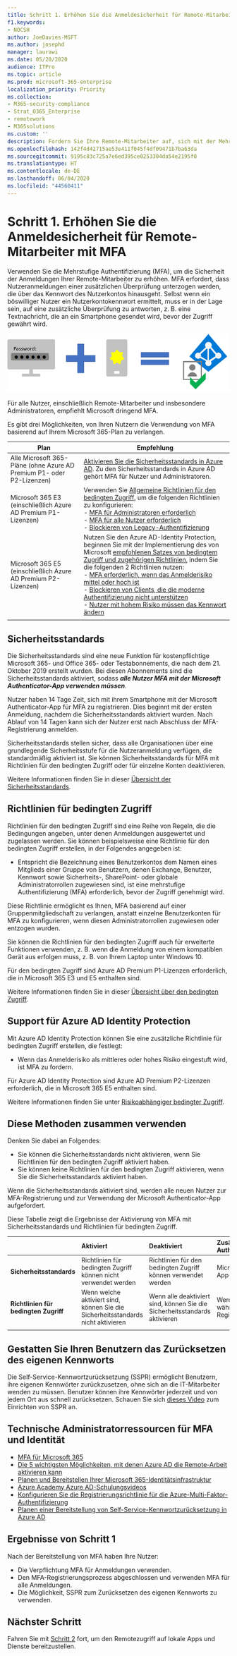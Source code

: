 ```yaml
---
title: Schritt 1. Erhöhen Sie die Anmeldesicherheit für Remote-Mitarbeiter mit MFA
f1.keywords:
- NOCSH
author: JoeDavies-MSFT
ms.author: josephd
manager: laurawi
ms.date: 05/20/2020
audience: ITPro
ms.topic: article
ms.prod: microsoft-365-enterprise
localization_priority: Priority
ms.collection:
- M365-security-compliance
- Strat_O365_Enterprise
- remotework
- M365solutions
ms.custom: ''
description: Fordern Sie Ihre Remote-Mitarbeiter auf, sich mit der Mehrstufigen Authentifizierung (MFA) anzumelden.
ms.openlocfilehash: 142f4d42715ae53e411f045f4df09471b7ba63da
ms.sourcegitcommit: 9195c83c725a7e6ed395ce0253304da54e2195f0
ms.translationtype: HT
ms.contentlocale: de-DE
ms.lasthandoff: 06/04/2020
ms.locfileid: "44560411"
---
```

# <a name="step-1-increase-sign-in-security-for-remote-workers-with-mfa"></a>Schritt 1. Erhöhen Sie die Anmeldesicherheit für Remote-Mitarbeiter mit MFA

Verwenden Sie die Mehrstufige Authentifizierung (MFA), um die Sicherheit der Anmeldungen Ihrer Remote-Mitarbeiter zu erhöhen. MFA erfordert, dass Nutzeranmeldungen einer zusätzlichen Überprüfung unterzogen werden, die über das Kennwort des Nutzerkontos hinausgeht. Selbst wenn ein böswilliger Nutzer ein Nutzerkontokennwort ermittelt, muss er in der Lage sein, auf eine zusätzliche Überprüfung zu antworten, z. B. eine Textnachricht, die an ein Smartphone gesendet wird, bevor der Zugriff gewährt wird.

![Das richtige Kennwort und eine zusätzliche Überprüfungsergebnisse bei einer erfolgreichen Anmeldung](../media/empower-people-to-work-remotely/remote-workers-mfa.png)

Für alle Nutzer, einschließlich Remote-Mitarbeiter und insbesondere Administratoren, empfiehlt Microsoft dringend MFA.

Es gibt drei Möglichkeiten, von Ihren Nutzern die Verwendung von MFA basierend auf Ihrem Microsoft 365-Plan zu verlangen.

|Plan  |Empfehlung  |
|---------|---------|
|Alle Microsoft 365-Pläne (ohne Azure AD Premium P1- oder P2-Lizenzen)     |[Aktivieren Sie die Sicherheitsstandards in Azure AD](https://docs.microsoft.com/azure/active-directory/fundamentals/concept-fundamentals-security-defaults). Zu den Sicherheitsstandards in Azure AD gehört MFA für Nutzer und Administratoren.   |
|Microsoft 365 E3 (einschließlich Azure AD Premium P1-Lizenzen)     | Verwenden Sie [Allgemeine Richtlinien für den bedingten Zugriff](https://docs.microsoft.com/azure/active-directory/conditional-access/concept-conditional-access-policy-common), um die folgenden Richtlinien zu konfigurieren: <br>- [MFA für Administratoren erforderlich](https://docs.microsoft.com/azure/active-directory/conditional-access/howto-conditional-access-policy-admin-mfa) <br>- [MFA für alle Nutzer erforderlich](https://docs.microsoft.com/azure/active-directory/conditional-access/howto-conditional-access-policy-all-users-mfa) <br> - [Blockieren von Legacy-Authentifizierung](https://docs.microsoft.com/azure/active-directory/conditional-access/howto-conditional-access-policy-block-legacy)       |
|Microsoft 365 E5 (einschließlich Azure AD Premium P2-Lizenzen)     | Nutzen Sie den Azure AD-Identity Protection, beginnen Sie mit der Implementierung des von Microsoft [empfohlenen Satzes von bedingtem Zugriff und zugehörigen Richtlinien](../enterprise/identity-access-policies.md), indem Sie die folgenden 2 Richtlinien nutzen:<br> - [MFA erforderlich, wenn das Anmelderisiko mittel oder hoch ist](../enterprise/identity-access-policies.md#require-mfa-based-on-sign-in-risk) <br>- [Blockieren von Clients, die die moderne Authentifizierung nicht unterstützen](../enterprise/identity-access-policies.md#block-clients-that-dont-support-modern-authentication)<br>- [Nutzer mit hohem Risiko müssen das Kennwort ändern](../enterprise/identity-access-policies.md#high-risk-users-must-change-password)       |
| | |

## <a name="security-defaults"></a>Sicherheitsstandards

Die Sicherheitsstandards sind eine neue Funktion für kostenpflichtige Microsoft 365- und Office 365- oder Testabonnements, die nach dem 21. Oktober 2019 erstellt wurden. Bei diesen Abonnements sind die Sicherheitsstandards aktiviert, sodass ***alle Nutzer MFA mit der Microsoft Authenticator-App verwenden müssen***.
 
Nutzer haben 14 Tage Zeit, sich mit ihrem Smartphone mit der Microsoft Authenticator-App für MFA zu registrieren. Dies beginnt mit der ersten Anmeldung, nachdem die Sicherheitsstandards aktiviert wurden. Nach Ablauf von 14 Tagen kann sich der Nutzer erst nach Abschluss der MFA-Registrierung anmelden.

Sicherheitsstandards stellen sicher, dass alle Organisationen über eine grundlegende Sicherheitsstufe für die Nutzeranmeldung verfügen, die standardmäßig aktiviert ist. Sie können Sicherheitsstandards für MFA mit Richtlinien für den bedingten Zugriff oder für einzelne Konten deaktivieren.

Weitere Informationen finden Sie in dieser [Übersicht der Sicherheitsstandards](https://docs.microsoft.com/azure/active-directory/fundamentals/concept-fundamentals-security-defaults).

## <a name="conditional-access-policies"></a>Richtlinien für bedingten Zugriff

Richtlinien für den bedingten Zugriff sind eine Reihe von Regeln, die die Bedingungen angeben, unter denen Anmeldungen ausgewertet und zugelassen werden. Sie können beispielsweise eine Richtlinie für den bedingten Zugriff erstellen, in der Folgendes angegeben ist:

- Entspricht die Bezeichnung eines Benutzerkontos dem Namen eines Mitglieds einer Gruppe von Benutzern, denen Exchange, Benutzer, Kennwort sowie Sicherheits-, SharePoint- oder globale Administratorrollen zugewiesen sind, ist eine mehrstufige Authentifizierung (MFA) erforderlich, bevor der Zugriff genehmigt wird.

Diese Richtlinie ermöglicht es Ihnen, MFA basierend auf einer Gruppenmitgliedschaft zu verlangen, anstatt einzelne Benutzerkonten für MFA zu konfigurieren, wenn diesen Administratorrollen zugewiesen oder entzogen wurden.

Sie können die Richtlinien für den bedingten Zugriff auch für erweiterte Funktionen verwenden, z. B. wenn die Anmeldung von einem kompatiblen Gerät aus erfolgen muss, z. B. von Ihrem Laptop unter Windows 10.

Für den bedingten Zugriff sind Azure AD Premium P1-Lizenzen erforderlich, die in Microsoft 365 E3 und E5 enthalten sind.

Weitere Informationen finden Sie in dieser [Übersicht über den bedingten Zugriff](https://docs.microsoft.com/azure/active-directory/conditional-access/overview).

## <a name="azure-ad-identity-protection-support"></a>Support für Azure AD Identity Protection

Mit Azure AD Identity Protection können Sie eine zusätzliche Richtlinie für bedingten Zugriff erstellen, die festlegt:

- Wenn das Anmelderisiko als mittleres oder hohes Risiko eingestuft wird, ist MFA zu fordern.

Für Azure AD Identity Protection sind Azure AD Premium P2-Lizenzen erforderlich, die in Microsoft 365 E5 enthalten sind.

Weitere Informationen finden Sie unter [Risikoabhängiger bedingter Zugriff](https://docs.microsoft.com/azure/active-directory/conditional-access/howto-conditional-access-policy-risk#require-mfa-medium-or-high-sign-in-risk-users).

## <a name="using-these-methods-together"></a>Diese Methoden zusammen verwenden

Denken Sie dabei an Folgendes:

- Sie können die Sicherheitsstandards nicht aktivieren, wenn Sie Richtlinien für den bedingten Zugriff aktiviert haben.
- Sie können keine Richtlinien für den bedingten Zugriff aktivieren, wenn Sie die Sicherheitsstandards aktiviert haben.

Wenn die Sicherheitsstandards aktiviert sind, werden alle neuen Nutzer zur MFA-Registrierung und zur Verwendung der Microsoft Authenticator-App aufgefordert. 

Diese Tabelle zeigt die Ergebnisse der Aktivierung von MFA mit Sicherheitsstandards und Richtlinien für bedingten Zugriff.

|| Aktiviert | Deaktiviert | Zusätzliche Authentifizierungsmethode |
|:-------|:-----|:-------|:-------|
| **Sicherheitsstandards**  | Richtlinien für bedingten Zugriff können nicht verwendet werden | Richtlinien für den bedingten Zugriff können verwendet werden | Microsoft Authenticator-App |
| **Richtlinien für bedingten Zugriff** | Wenn welche aktiviert sind, können Sie die Sicherheitsstandards nicht aktivieren | Wenn alle deaktiviert sind, können Sie die Sicherheitsstandards aktivieren  | Werden vom Benutzer während der MFA-Registrierung festgelegt  |
||||

## <a name="let-your-users-reset-their-own-passwords"></a>Gestatten Sie Ihren Benutzern das Zurücksetzen des eigenen Kennworts

Die Self-Service-Kennwortzurücksetzung (SSPR) ermöglicht Benutzern, ihre eigenen Kennwörter zurückzusetzen, ohne sich an die IT-Mitarbeiter wenden zu müssen. Benutzer können ihre Kennwörter jederzeit und von jedem Ort aus schnell zurücksetzen. Schauen Sie sich [dieses Video](https://go.microsoft.com/fwlink/?linkid=2128524) zum Einrichten von SSPR an.

## <a name="admin-technical-resources-for-mfa-and-identity"></a>Technische Administratorressourcen für MFA und Identität

- [MFA für Microsoft 365](https://docs.microsoft.com/microsoft-365/admin/security-and-compliance/multi-factor-authentication-microsoft-365)
- [Die 5 wichtigsten Möglichkeiten, mit denen Azure AD die Remote-Arbeit aktivieren kann](https://techcommunity.microsoft.com/t5/azure-active-directory-identity/top-5-ways-your-azure-ad-can-help-you-enable-remote-work/ba-p/1144691)
- [Planen und Bereitstellen Ihrer Microsoft 365-Identitätsinfrastruktur](https://docs.microsoft.com/microsoft-365/enterprise/identity-infrastructure?view=o365-worldwide#plan-and-deploy-your-microsoft-365-enterprise-identity-infrastructure)
- [Azure Academy Azure AD-Schulungsvideos](https://www.youtube.com/watch?v=pN8o0owHfI0&list=PL-V4YVm6AmwUFpC3rXr2i2piRQ708q_ia)
- [Konfigurieren Sie die Registrierungsrichtlinie für die Azure-Multi-Faktor-Authentifizierung](https://docs.microsoft.com/azure/active-directory/identity-protection/howto-identity-protection-configure-mfa-policy)
- [Planen einer Bereitstellung von Self-Service-Kennwortzurücksetzung in Azure AD](https://docs.microsoft.com/azure/active-directory/authentication/howto-sspr-deployment)

## <a name="results-of-step-1"></a>Ergebnisse von Schritt 1

Nach der Bereitstellung von MFA haben Ihre Nutzer:

- Die Verpflichtung MFA für Anmeldungen verwenden.
- Den MFA-Registrierungsprozess abgeschlossen und verwenden MFA für alle Anmeldungen.
- Die Möglichkeit, SSPR zum Zurücksetzen des eigenen Kennworts zu verwenden.

## <a name="next-step"></a>Nächster Schritt

Fahren Sie mit [Schritt 2](empower-people-to-work-remotely-remote-access.md) fort, um den Remotezugriff auf lokale Apps und Dienste bereitzustellen.
